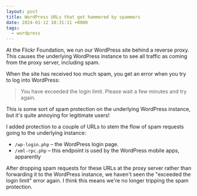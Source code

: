 ```yaml
---
layout: post
title: WordPress URLs that get hammered by spammers
date: 2024-01-12 10:31:11 +0000
tags:
  - wordpress
---
```

At the Flickr Foundation, we run our WordPress site behind a reverse proxy.
This causes the underlying WordPress instance to see all traffic as coming from the proxy server, including spam.

When the site has received too much spam, you get an error when you try to log into WordPress:

> You have exceeded the login limit. Please wait a few minutes and try again.

This is some sort of spam protection on the underlying WordPress instance, but it's quite annoying for legitimate users!

I added protection to a couple of URLs to stem the flow of spam requests going to the underlying instance:

*   `/wp-login.php` – the WordPress login page.
*   `/xml-rpc.php` – this endpoint is used by the WordPress mobile apps, apparently

After dropping spam requests for these URLs at the proxy server rather than forwarding it to the WordPress instance, we haven't seen the "exceeded the login limit" error again.
I think this means we're no longer tripping the spam protection.
